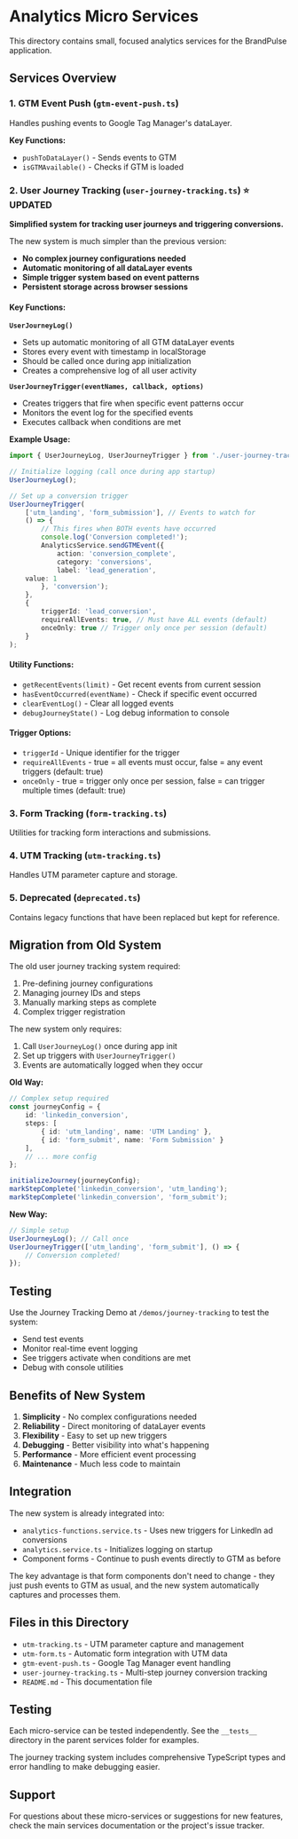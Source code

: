 # Analytics Micro Services

This directory contains small, focused analytics services for the BrandPulse application.

## Services Overview

### 1. GTM Event Push (`gtm-event-push.ts`)
Handles pushing events to Google Tag Manager's dataLayer.

**Key Functions:**
- `pushToDataLayer()` - Sends events to GTM
- `isGTMAvailable()` - Checks if GTM is loaded

### 2. User Journey Tracking (`user-journey-tracking.ts`) ⭐ **UPDATED**
**Simplified system for tracking user journeys and triggering conversions.**

The new system is much simpler than the previous version:
- **No complex journey configurations needed**
- **Automatic monitoring of all dataLayer events**
- **Simple trigger system based on event patterns**
- **Persistent storage across browser sessions**

#### Key Functions:

**`UserJourneyLog()`**
- Sets up automatic monitoring of all GTM dataLayer events
- Stores every event with timestamp in localStorage
- Should be called once during app initialization
- Creates a comprehensive log of all user activity

**`UserJourneyTrigger(eventNames, callback, options)`**
- Creates triggers that fire when specific event patterns occur
- Monitors the event log for the specified events
- Executes callback when conditions are met

**Example Usage:**
```typescript
import { UserJourneyLog, UserJourneyTrigger } from './user-journey-tracking';

// Initialize logging (call once during app startup)
UserJourneyLog();

// Set up a conversion trigger
UserJourneyTrigger(
	['utm_landing', 'form_submission'], // Events to watch for
	() => {
		// This fires when BOTH events have occurred
		console.log('Conversion completed!');
		AnalyticsService.sendGTMEvent({
			action: 'conversion_complete',
			category: 'conversions',
			label: 'lead_generation',
    value: 1
		}, 'conversion');
	},
	{
		triggerId: 'lead_conversion',
		requireAllEvents: true, // Must have ALL events (default)
		onceOnly: true // Trigger only once per session (default)
	}
);
```

#### Utility Functions:
- `getRecentEvents(limit)` - Get recent events from current session
- `hasEventOccurred(eventName)` - Check if specific event occurred
- `clearEventLog()` - Clear all logged events
- `debugJourneyState()` - Log debug information to console

#### Trigger Options:
- `triggerId` - Unique identifier for the trigger
- `requireAllEvents` - true = all events must occur, false = any event triggers (default: true)
- `onceOnly` - true = trigger only once per session, false = can trigger multiple times (default: true)

### 3. Form Tracking (`form-tracking.ts`)
Utilities for tracking form interactions and submissions.

### 4. UTM Tracking (`utm-tracking.ts`)
Handles UTM parameter capture and storage.

### 5. Deprecated (`deprecated.ts`)
Contains legacy functions that have been replaced but kept for reference.

## Migration from Old System

The old user journey tracking system required:
1. Pre-defining journey configurations
2. Managing journey IDs and steps
3. Manually marking steps as complete
4. Complex trigger registration

The new system only requires:
1. Call `UserJourneyLog()` once during app init
2. Set up triggers with `UserJourneyTrigger()`
3. Events are automatically logged when they occur

**Old Way:**
```typescript
// Complex setup required
const journeyConfig = {
	id: 'linkedin_conversion',
	steps: [
		{ id: 'utm_landing', name: 'UTM Landing' },
		{ id: 'form_submit', name: 'Form Submission' }
	],
	// ... more config
};

initializeJourney(journeyConfig);
markStepComplete('linkedin_conversion', 'utm_landing');
markStepComplete('linkedin_conversion', 'form_submit');
```

**New Way:**
```typescript
// Simple setup
UserJourneyLog(); // Call once
UserJourneyTrigger(['utm_landing', 'form_submit'], () => {
	// Conversion completed!
});
```

## Testing

Use the Journey Tracking Demo at `/demos/journey-tracking` to test the system:
- Send test events
- Monitor real-time event logging
- See triggers activate when conditions are met
- Debug with console utilities

## Benefits of New System

1. **Simplicity** - No complex configurations needed
2. **Reliability** - Direct monitoring of dataLayer events
3. **Flexibility** - Easy to set up new triggers
4. **Debugging** - Better visibility into what's happening
5. **Performance** - More efficient event processing
6. **Maintenance** - Much less code to maintain

## Integration

The new system is already integrated into:
- `analytics-functions.service.ts` - Uses new triggers for LinkedIn ad conversions
- `analytics.service.ts` - Initializes logging on startup
- Component forms - Continue to push events directly to GTM as before

The key advantage is that form components don't need to change - they just push events to GTM as usual, and the new system automatically captures and processes them.

## Files in this Directory

- `utm-tracking.ts` - UTM parameter capture and management
- `utm-form.ts` - Automatic form integration with UTM data
- `gtm-event-push.ts` - Google Tag Manager event handling
- `user-journey-tracking.ts` - Multi-step journey conversion tracking
- `README.md` - This documentation file

## Testing

Each micro-service can be tested independently. See the `__tests__` directory in the parent services folder for examples.

The journey tracking system includes comprehensive TypeScript types and error handling to make debugging easier.

## Support

For questions about these micro-services or suggestions for new features, check the main services documentation or the project's issue tracker. 